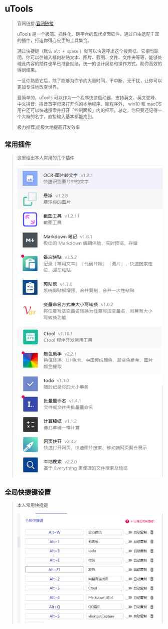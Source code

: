 # uTools

> 官网链接:[官网链接](https://u.tools/)
>
> uTools 是一个极简、插件化、跨平台的现代桌面软件。通过自由选配丰富的插件，打造你得心应手的工具集合。
>
> 通过快捷键（默认 `alt + space` ）就可以快速呼出这个搜索框。它相当聪明，你可以往输入框内粘贴文本、图片、截图、文件、文件夹等等，能够处理此内容的插件也早已准备就绪，统一的设计风格和操作方式，助你高效的得到结果。
>
> 一旦你熟悉它后，除了能够为你节约大量时间，不中断、无干扰，让你可以更加专注地改变世界。
>
> 最简单的，uTools 可以作为一个程序快速启动器，支持英文、英文驼峰、中文拼音、拼音首字母来打开你的本地程序。除程序外， win10 和 macOS 用户还可以快速搜索并打开「控制面板」内的细项。总之，你只要还记得一个大概的名字，直接输入基本都能找到。
>
> 极力推荐,能极大地提高开发效率

## 常用插件

>这里给出本人常用的几个插件
>
>![image-20220322110531029](README中的图片/image-20220322110531029.png) ![image-20220322110542466](README中的图片/image-20220322110542466.png) 
>
>

## 全局快捷键设置

>本人常用快捷键
>
>![image-20220322110616133](README中的图片/image-20220322110616133.png) 